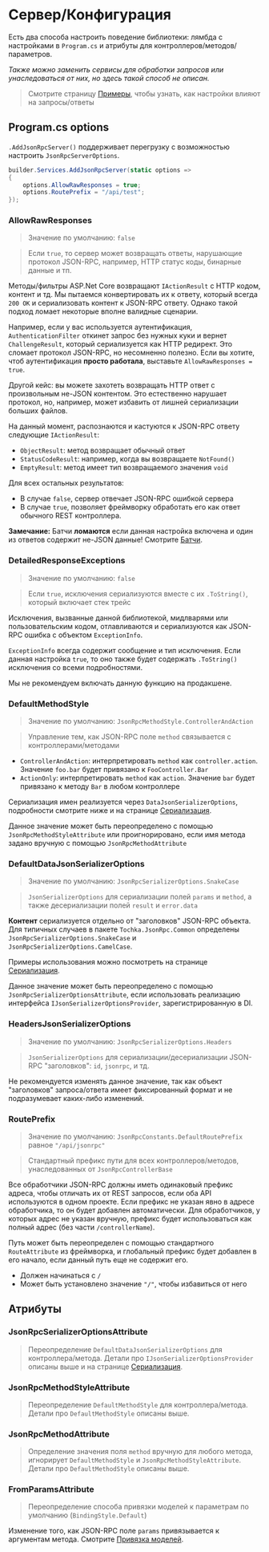 # Сервер/Конфигурация

Есть два способа настроить поведение библиотеки: лямбда с настройками в `Program.cs` и атрибуты для контроллеров/методов/параметров.

*Также можно заменить сервисы для обработки запросов или унаследоваться от них, но здесь такой способ не описан.*

> Смотрите страницу [Примеры](examples), чтобы узнать, как настройки влияют на запросы/ответы

## Program.cs options

`.AddJsonRpcServer()` поддерживает перегрузку с возможностью настроить `JsonRpcServerOptions`.

```cs
builder.Services.AddJsonRpcServer(static options =>
{
    options.AllowRawResponses = true;
    options.RoutePrefix = "/api/test";
});
```

### AllowRawResponses

> Значение по умолчанию: `false`

> Если `true`, то сервер может возвращать ответы, нарушающие протокол JSON-RPC, например, HTTP статус коды, бинарные данные и тп.

Методы/фильтры ASP.Net Core возвращают `IActionResult` с HTTP кодом, контент и тд.
Мы пытаемся конвертировать их к ответу, который всегда `200 OK` и сериализовать контент к JSON-RPC ответу.
Однако такой подход ломает некоторые вполне валидные сценарии.

Например, если у вас используется аутентификация, `AuthenticationFilter` откинет запрос без нужных куки и вернет `ChallengeResult`, который сериализуется как HTTP редирект. Это сломает протокол JSON-RPC, но несомненно полезно. Если вы хотите, чтоб аутентификация **просто работала**, выставьте `AllowRawResponses = true`.

Другой кейс: вы можете захотеть возвращать HTTP ответ с произвольным не-JSON контентом. Это естественно нарушает протокол, но, например, может избавить от лишней сериализации больших файлов.

На данный момент, распознаются и кастуются к JSON-RPC ответу следующие `IActionResult`:

* `ObjectResult`: метод возвращает обычный ответ
* `StatusCodeResult`: например, когда вы возвращаете `NotFound()`
* `EmptyResult`: метод имеет тип возвращаемого значения `void`

Для всех остальных результатов:

* В случае `false`, сервер отвечает JSON-RPC ошибкой сервера
* В случае `true`, позволяет фреймворку обработать его как ответ обычного REST контроллера.

**Замечание:** Батчи **ломаются** если данная настройка включена и один из ответов содержит не-JSON данные! Смотрите [Батчи](batches).

### DetailedResponseExceptions

> Значение по умолчанию: `false`

> Если `true`, исключения сериализуются вместе с их `.ToString()`, который включает стек трейс

Исключения, вызванные данной библиотекой, мидлварями или пользовательским кодом, отлавливаются и сериализуются как JSON-RPC ошибка с объектом `ExceptionInfo`.

`ExceptionInfo` всегда содержит сообщение и тип исключения.
Если данная настройка `true`, то оно также будет содержать `.ToString()` исключения со всеми подробностями.

Мы не рекомендуем включать данную функцию на продакшене. 

### DefaultMethodStyle

> Значение по умолчанию: `JsonRpcMethodStyle.ControllerAndAction`

> Управление тем, как JSON-RPC поле `method` связывается с контроллерами/методами

* `ControllerAndAction`: интерпретировать `method` как `controller.action`. Значение `foo.bar` будет привязано к `FooController.Bar`
* `ActionOnly`: интерпретировать `method` как `action`. Значение `bar` будет привязано к методу `Bar` в любом контроллере

Сериализация имен реализуется через `DataJsonSerializerOptions`, подробности смотрите ниже и на странице [Сериализация](serialization).

Данное значение может быть переопределено с помощью `JsonRpcMethodStyleAttribute` или проигнорировано, если имя метода задано вручную с помощью `JsonRpcMethodAttribute`

### DefaultDataJsonSerializerOptions

> Значение по умолчанию: `JsonRpcSerializerOptions.SnakeCase`

> `JsonSerializerOptions` для сериализации полей `params` и `method`, а также десериализации полей `result` и `error.data`

**Контент** сериализуется отдельно от "заголовков" JSON-RPC объекта.
Для типичных случаев в пакете `Tochka.JsonRpc.Common` определены `JsonRpcSerializerOptions.SnakeCase` и `JsonRpcSerializerOptions.CamelCase`.

Примеры использования можно посмотреть на странице [Сериализация](serialization).

Данное значение может быть переопределено с помощью `JsonRpcSerializerOptionsAttribute`, если использовать реализацию интерфейса `IJsonSerializerOptionsProvider`, зарегистрированную в DI.

### HeadersJsonSerializerOptions

> Значение по умолчанию: `JsonRpcSerializerOptions.Headers`

> `JsonSerializerOptions` для сериализации/десериализации JSON-RPC "заголовков": `id`, `jsonrpc`, и тд.

Не рекомендуется изменять данное значение, так как объект "заголовков" запроса/ответа имеет фиксированный формат и не подразумевает каких-либо изменений.

### RoutePrefix

> Значение по умолчанию: `JsonRpcConstants.DefaultRoutePrefix` равное `"/api/jsonrpc"`

> Стандартный префикс пути для всех контроллеров/методов, унаследованных от `JsonRpcControllerBase`

Все обработчики JSON-RPC должны иметь одинаковый префикс адреса, чтобы отличать их от REST запросов, если оба API используются в одном проекте. Если префикс не указан явно в адресе обработчика, то он будет добавлен автоматически. Для обработчиков, у которых адрес не указан вручную, префикс будет использоваться как полный адрес (без части `/controllerName`).

Путь может быть переопределен с помощью стандартного `RouteAttribute` из фреймворка, и глобальный префикс будет добавлен в его начало, если данный путь еще не содержит его.

* Должен начинаться с `/`
* Может быть установлено значение `"/"`, чтобы избавиться от него

## Атрибуты

### JsonRpcSerializerOptionsAttribute

> Переопределение `DefaultDataJsonSerializerOptions` для контроллера/метода. Детали про `IJsonSerializerOptionsProvider` описаны выше и на странице [Сериализация](serialization).

### JsonRpcMethodStyleAttribute

> Переопределение `DefaultMethodStyle` для контроллера/метода. Детали про `DefaultMethodStyle` описаны выше.

### JsonRpcMethodAttribute

> Определение значения поля `method` вручную для любого метода, игнорирует `DefaultMethodStyle` и `JsonRpcMethodStyleAttribute`. Детали про `DefaultMethodStyle` описаны выше.

### FromParamsAttribute

> Переопределение способа привязки моделей к параметрам по умолчанию (`BindingStyle.Default`)

Изменение того, как JSON-RPC поле `params` привязывается к аргументам метода. Смотрите [Привязка моделей](binding).
